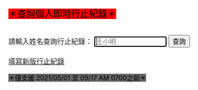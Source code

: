 <html>
<head>
<meta charset="UTF-8" />
<script type="text/javascript">
</script>
</head>
<body>
<font size="4" color="#000000" style= "background:#FF0000">＊查詢個人即時行止紀錄＊</font><br><br>
  
請輸入姓名查詢行止紀錄：
<input type="text" id="name" placeholder="王小明" size="15" autofocus/>
<input type="button" name="list" value="查詢" onclick="result();"> <!--  all.js -->
<br><br>
<a href="https://forms.gle/pYmZXRqKZaMsC5xZA">填寫新版行止紀錄</a><br>

<font size="2" color="#000000" style= "background:#666666">＊僅支援 2021/05/01 至 09/17 AM 0700之前＊</font><br><br>
<font size="1"><span id="result"></span></font><br>
<script src="./all.js"></script>

</body>
</html>
